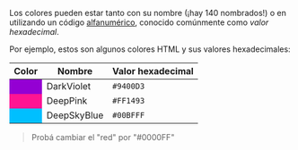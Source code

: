 
Los colores pueden estar tanto con su nombre (¡hay 140 nombrados!) o en utilizando un código [alfanumérico](https://es.wikipedia.org/wiki/Alfanum%C3%A9rico), conocido comúnmente como _valor hexadecimal_. 

Por ejemplo, estos son algunos colores HTML y sus valores hexadecimales: 

<table class="table table-striped"> 
  <thead>
  <tr>
    <th>Color</th>
    <th>Nombre</th>
    <th>Valor hexadecimal</th>
  <tr>
  </thead>
  <tbody>
  <tr>
    <td style="background-color: DarkViolet"></td>
    <td>DarkViolet</td>
    <td><code>#9400D3</code></td>
  </tr>
  <tr>
    <td style="background-color: DeepPink"></td>
    <td>DeepPink</td>
    <td><code>#FF1493</code></td>
  </tr>
  <tr>
    <td style="background-color: DeepSkyBlue"></td>
    <td>DeepSkyBlue</td>
    <td><code>#00BFFF</code></td>
  </tr>
  </tbody>
</table>

> Probá cambiar el "red" por "#0000FF"  